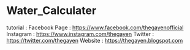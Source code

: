 # Water_Calculater
tutorial : 
Facebook Page : https://www.facebook.com/thegayenofficial
Instagram : https://www.instagram.com/thegayen
Twitter : https://twitter.com/thegayen
Website : https://thegayen.blogspot.com
